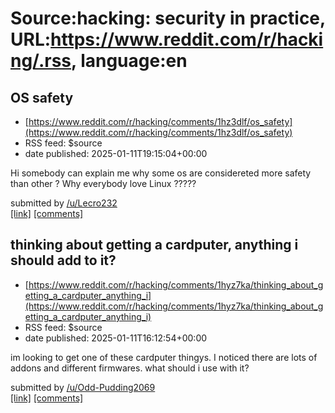 # Source:hacking: security in practice, URL:https://www.reddit.com/r/hacking/.rss, language:en

## OS safety
 - [https://www.reddit.com/r/hacking/comments/1hz3dlf/os_safety](https://www.reddit.com/r/hacking/comments/1hz3dlf/os_safety)
 - RSS feed: $source
 - date published: 2025-01-11T19:15:04+00:00

<!-- SC_OFF --><div class="md"><p>Hi somebody can explain me why some os are considereted more safety than other ? Why everybody love Linux ????? </p> </div><!-- SC_ON --> &#32; submitted by &#32; <a href="https://www.reddit.com/user/Lecro232"> /u/Lecro232 </a> <br/> <span><a href="https://www.reddit.com/r/hacking/comments/1hz3dlf/os_safety/">[link]</a></span> &#32; <span><a href="https://www.reddit.com/r/hacking/comments/1hz3dlf/os_safety/">[comments]</a></span>

## thinking about getting a cardputer, anything i should add to it?
 - [https://www.reddit.com/r/hacking/comments/1hyz7ka/thinking_about_getting_a_cardputer_anything_i](https://www.reddit.com/r/hacking/comments/1hyz7ka/thinking_about_getting_a_cardputer_anything_i)
 - RSS feed: $source
 - date published: 2025-01-11T16:12:54+00:00

<!-- SC_OFF --><div class="md"><p>im looking to get one of these cardputer thingys. I noticed there are lots of addons and different firmwares. what should i use with it?</p> </div><!-- SC_ON --> &#32; submitted by &#32; <a href="https://www.reddit.com/user/Odd-Pudding2069"> /u/Odd-Pudding2069 </a> <br/> <span><a href="https://www.reddit.com/r/hacking/comments/1hyz7ka/thinking_about_getting_a_cardputer_anything_i/">[link]</a></span> &#32; <span><a href="https://www.reddit.com/r/hacking/comments/1hyz7ka/thinking_about_getting_a_cardputer_anything_i/">[comments]</a></span>

